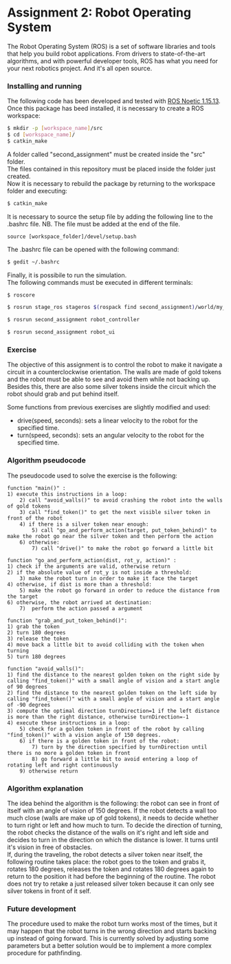 # Assignment 2: Robot Operating System

The Robot Operating System (ROS) is a set of software libraries and tools that help you build robot applications. From drivers to state-of-the-art algorithms, and with powerful developer tools, ROS has what you need for your next robotics project. And it's all open source.

### Installing and running

The following code has been developed and tested with [ROS Noetic 1.15.13](http://wiki.ros.org/noetic/Installation).</br>
Once this package has beed installed, it is necessary to create a ROS workspace:

```bash
$ mkdir -p [workspace_name]/src
$ cd [workspace_name]/
$ catkin_make
```

A folder called "second_assignment" must be created inside the "src" folder.</br>
The files contained in this repository must be placed inside the folder just created.</br>
Now it is necessary to rebuild the package by returning to the workspace folder and executing:

```bash
$ catkin_make
```

It is necessary to source the setup file by adding the following line to the .bashrc file.
NB. The file must be added at the end of the file.

```
source [workspace_folder]/devel/setup.bash
```

The .bashrc file can be opened with the following command:

```bash
$ gedit ~/.bashrc
```

Finally, it is possibile to run the simulation.</br>
The following commands must be executed in different terminals:

```bash
$ roscore
```
```bash
$ rosrun stage_ros stageros $(rospack find second_assignment)/world/my_world.world
```
```bash
$ rosrun second_assignment robot_controller
```
```bash
$ rosrun second_assignment robot_ui
```

### Exercise
The objective of this assignment is to control the robot to make it navigate a circuit in a counterclockwise orientation. The walls are made of gold tokens and the robot must be able to see and avoid them while not backing up. Besides this, there are also some silver tokens inside the circuit which the robot should grab and put behind itself.

Some functions from previous exercises are slightly modified and used:
- drive(speed, seconds): sets a linear velocity to the robot for the specified time.
- turn(speed, seconds): sets an angular velocity to the robot for the specified time.

### Algorithm pseudocode
The pseudocode used to solve the exercise is the following:

```
function "main()" :
1) execute this instructions in a loop:
    2) call "avoid_walls()" to avoid crashing the robot into the walls of gold tokens
    3) call "find_token()" to get the next visible silver token in front of the robot
    4) if there is a silver token near enough:
        5) call "go_and_perform_action(target, put_token_behind)" to make the robot go near the silver token and then perform the action
    6) otherwise:
        7) call "drive()" to make the robot go forward a little bit
```
```
function "go_and_perform_action(dist, rot_y, action)" :
1) check if the arguments are valid, otherwise return
2) if the absolute value of rot_y is not inside a threshold:
    3) make the robot turn in order to make it face the target
4) otherwise, if dist is more than a threshold: 
    5) make the robot go forward in order to reduce the distance from the target
6) otherwise, the robot arrived at destination:
    7)  perform the action passed a argument
```
```
function "grab_and_put_token_behind()":
1) grab the token
2) turn 180 degrees
3) release the token
4) move back a little bit to avoid colliding with the token when turning
5) turn 180 degrees
```
```
function "avoid_walls()":
1) find the distance to the nearest golden token on the right side by calling "find_token()" with a small angle of vision and a start angle of 90 degrees
2) find the distance to the nearest golden token on the left side by calling "find_token()" with a small angle of vision and a start angle of -90 degrees
3) compute the optimal direction turnDirection=1 if the left distance is more than the right distance, otherwise turnDirection=-1
4) execute these instructions in a loop:
    5) check for a golden token in front of the robot by calling "find_token()" with a vision angle of 150 degrees.
    6) if there is a golden token in front of the robot:
        7) turn by the direction specified by turnDirection until there is no more a golden token in front
        8) go forward a little bit to avoid entering a loop of rotating left and right continuously
    9) otherwise return
```

### Algorithm explanation
The idea behind the algorithm is the following: the robot can see in front of itself with an angle of vision of 150 degrees. If the robot detects a wall too much close (walls are make up of gold tokens), it needs to decide whether to turn right or left and how much to turn. To decide the direction of turning, the robot checks the distance of the walls on it's right and left side and decides to turn in the direction on which the distance is lower. It turns until it's vision in free of obstacles. </br>
If, during the traveling, the robot detects a silver token near itself, the following routine takes place: the robot goes to the token and grabs it, rotates 180 degrees, releases the token and rotates 180 degrees again to return to the position it had before the beginning of the routine. The robot does not try to retake a just released silver token because it can only see silver tokens in front of it self.

### Future development
The procedure used to make the robot turn works most of the times, but it may happen that the robot turns in the wrong direction and starts backing up instead of going forward. This is currently solved by adjusting some parameters but a better solution would be to implement a more complex procedure for pathfinding.
